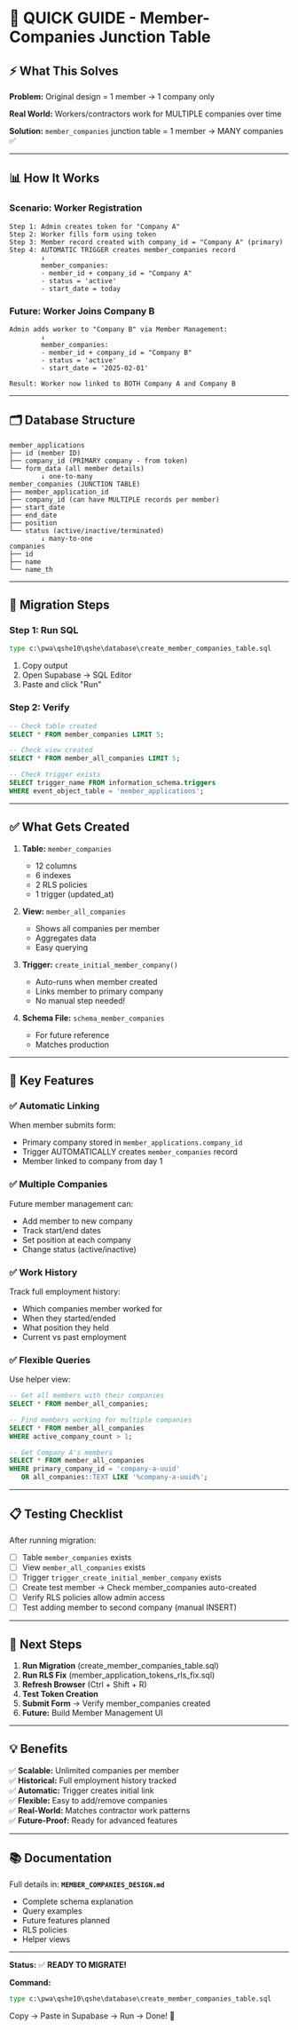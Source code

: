 # 🎯 QUICK GUIDE - Member-Companies Junction Table

## ⚡ What This Solves

**Problem:** Original design = 1 member → 1 company only

**Real World:** Workers/contractors work for MULTIPLE companies over time

**Solution:** `member_companies` junction table = 1 member → MANY companies ✅

---

## 📊 How It Works

### Scenario: Worker Registration

```
Step 1: Admin creates token for "Company A"
Step 2: Worker fills form using token
Step 3: Member record created with company_id = "Company A" (primary)
Step 4: AUTOMATIC TRIGGER creates member_companies record
        ↓
        member_companies: 
        - member_id + company_id = "Company A"
        - status = 'active'
        - start_date = today
```

### Future: Worker Joins Company B

```
Admin adds worker to "Company B" via Member Management:
        ↓
        member_companies: 
        - member_id + company_id = "Company B"
        - status = 'active'
        - start_date = '2025-02-01'
        
Result: Worker now linked to BOTH Company A and Company B
```

---

## 🗂️ Database Structure

```
member_applications
├── id (member ID)
├── company_id (PRIMARY company - from token)
└── form_data (all member details)
        ↓ one-to-many
member_companies (JUNCTION TABLE)
├── member_application_id
├── company_id (can have MULTIPLE records per member)
├── start_date
├── end_date
├── position
└── status (active/inactive/terminated)
        ↓ many-to-one
companies
├── id
├── name
└── name_th
```

---

## 🔧 Migration Steps

### Step 1: Run SQL
```cmd
type c:\pwa\qshe10\qshe\database\create_member_companies_table.sql
```
1. Copy output
2. Open Supabase → SQL Editor
3. Paste and click "Run"

### Step 2: Verify
```sql
-- Check table created
SELECT * FROM member_companies LIMIT 5;

-- Check view created
SELECT * FROM member_all_companies LIMIT 5;

-- Check trigger exists
SELECT trigger_name FROM information_schema.triggers 
WHERE event_object_table = 'member_applications';
```

---

## ✅ What Gets Created

1. **Table:** `member_companies`
   - 12 columns
   - 6 indexes
   - 2 RLS policies
   - 1 trigger (updated_at)

2. **View:** `member_all_companies`
   - Shows all companies per member
   - Aggregates data
   - Easy querying

3. **Trigger:** `create_initial_member_company()`
   - Auto-runs when member created
   - Links member to primary company
   - No manual step needed!

4. **Schema File:** `schema_member_companies`
   - For future reference
   - Matches production

---

## 🎯 Key Features

### ✅ Automatic Linking
When member submits form:
- Primary company stored in `member_applications.company_id`
- Trigger AUTOMATICALLY creates `member_companies` record
- Member linked to company from day 1

### ✅ Multiple Companies
Future member management can:
- Add member to new company
- Track start/end dates
- Set position at each company
- Change status (active/inactive)

### ✅ Work History
Track full employment history:
- Which companies member worked for
- When they started/ended
- What position they held
- Current vs past employment

### ✅ Flexible Queries
Use helper view:
```sql
-- Get all members with their companies
SELECT * FROM member_all_companies;

-- Find members working for multiple companies
SELECT * FROM member_all_companies 
WHERE active_company_count > 1;

-- Get Company A's members
SELECT * FROM member_all_companies 
WHERE primary_company_id = 'company-a-uuid'
   OR all_companies::TEXT LIKE '%company-a-uuid%';
```

---

## 📋 Testing Checklist

After running migration:

- [ ] Table `member_companies` exists
- [ ] View `member_all_companies` exists  
- [ ] Trigger `trigger_create_initial_member_company` exists
- [ ] Create test member → Check member_companies auto-created
- [ ] Verify RLS policies allow admin access
- [ ] Test adding member to second company (manual INSERT)

---

## 🚀 Next Steps

1. **Run Migration** (create_member_companies_table.sql)
2. **Run RLS Fix** (member_application_tokens_rls_fix.sql)
3. **Refresh Browser** (Ctrl + Shift + R)
4. **Test Token Creation**
5. **Submit Form** → Verify member_companies created
6. **Future:** Build Member Management UI

---

## 💡 Benefits

✅ **Scalable:** Unlimited companies per member  
✅ **Historical:** Full employment history tracked  
✅ **Automatic:** Trigger creates initial link  
✅ **Flexible:** Easy to add/remove companies  
✅ **Real-World:** Matches contractor work patterns  
✅ **Future-Proof:** Ready for advanced features  

---

## 📚 Documentation

Full details in: **`MEMBER_COMPANIES_DESIGN.md`**
- Complete schema explanation
- Query examples
- Future features planned
- RLS policies
- Helper views

---

**Status:** ✅ **READY TO MIGRATE!**

**Command:**
```cmd
type c:\pwa\qshe10\qshe\database\create_member_companies_table.sql
```

Copy → Paste in Supabase → Run → Done! 🎉
